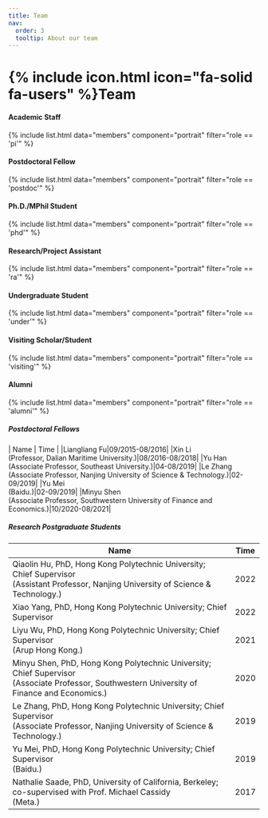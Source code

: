 ```yaml
---
title: Team
nav:
  order: 3
  tooltip: About our team
---
```


# {% include icon.html icon="fa-solid fa-users" %}Team


#### Academic Staff
{% include list.html data="members" component="portrait" filter="role == 'pi'"  %}
#### Postdoctoral Fellow
{% include list.html data="members" component="portrait" filter="role == 'postdoc'" %}
#### Ph.D./MPhil Student
{% include list.html data="members" component="portrait" filter="role == 'phd'" %}
#### Research/Project Assistant
{% include list.html data="members" component="portrait" filter="role == 'ra'" %}
#### Undergraduate Student
{% include list.html data="members" component="portrait" filter="role == 'under'" %}
#### Visiting Scholar/Student
{% include list.html data="members" component="portrait" filter="role == 'visiting'" %}
#### Alumni
{% include list.html data="members" component="portrait" filter="role == 'alumni'" %}
##### Postdoctoral Fellows
|  Name   | Time  |
|Liangliang Fu|09/2015-08/2016|
|Xin Li<br>(Professor, Dalian Maritime University.)|08/2016-08/2018|
|Yu Han<br>(Associate Professor, Southeast University.)|04-08/2019|
|Le Zhang<br>(Associate Professor, Nanjing University of Science & Technology.)|02-09/2019|
|Yu Mei<br>(Baidu.)|02-09/2019|
|Minyu Shen<br>
(Associate Professor, Southwestern University of Finance and Economics.)|10/2020-08/2021|

##### Research Postgraduate Students
|  Name   | Time  |
|  ----  | ----  |
|Qiaolin Hu, PhD, Hong Kong Polytechnic University; Chief Supervisor<br>(Assistant Professor, Nanjing University of Science & Technology.)|2022|
|Xiao Yang, PhD, Hong Kong Polytechnic University; Chief Supervisor|2022|
|Liyu Wu, PhD, Hong Kong Polytechnic University; Chief Supervisor <br>(Arup Hong Kong.)|2021|
|Minyu Shen, PhD, Hong Kong Polytechnic University; Chief Supervisor<br>(Associate Professor, Southwestern University of Finance and Economics.)|2020|
|Le Zhang, PhD, Hong Kong Polytechnic University; Chief Supervisor<br>(Associate Professor, Nanjing University of Science & Technology.)|2019|
|Yu Mei, PhD, Hong Kong Polytechnic University; Chief Supervisor<br>(Baidu.)|2019|
|Nathalie Saade, PhD, University of California, Berkeley; co-supervised with Prof. Michael Cassidy<br>(Meta.)|2017|
